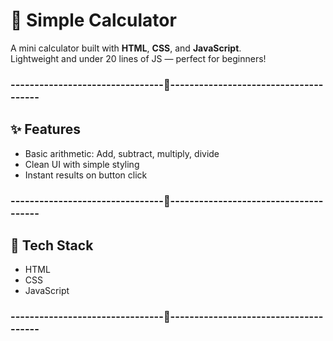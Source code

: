 # 🧮 Simple Calculator

A mini calculator built with **HTML**, **CSS**, and **JavaScript**.  
Lightweight and under 20 lines of JS — perfect for beginners!

### --------------------------------🎀--------------------------------------

## ✨ Features
- Basic arithmetic: Add, subtract, multiply, divide
- Clean UI with simple styling
- Instant results on button click
  
### --------------------------------🎀--------------------------------------

## 📂 Tech Stack
- HTML
- CSS
- JavaScript

### --------------------------------🎀--------------------------------------
